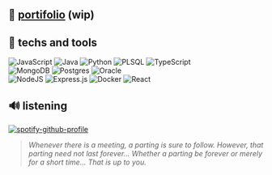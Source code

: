 ## 📂 [portifolio](https://itszover.github.io/portifolio/) (wip)

## 🎿 techs and tools
![JavaScript](https://img.shields.io/badge/Javascript-black.svg?style=flat&logo=javascript&logoColor=white) ![Java](https://img.shields.io/badge/Java-black.svg?style=flat&logo=openjdk&logoColor=white) ![Python](https://img.shields.io/badge/Python-black?style=flat&logo=python&logoColor=white) ![PLSQL](https://img.shields.io/badge/PLSQL-black?style=flat&logo=oracle&logoColor=white) ![TypeScript](https://img.shields.io/badge/Typescript-black.svg?style=flat&logo=typescript&logoColor=white)<br>
![MongoDB](https://img.shields.io/badge/MongoDB-black.svg?style=flat&logo=mongodb&logoColor=white) ![Postgres](https://img.shields.io/badge/Postgres-black.svg?style=flat&logo=postgresql&logoColor=white) ![Oracle](https://img.shields.io/badge/Oracle-black?style=flat&logo=oracle&logoColor=white)<br>
![NodeJS](https://img.shields.io/badge/Node.js-black?style=flat&logo=node.js&logoColor=white) ![Express.js](https://img.shields.io/badge/Express.js-black.svg?style=flat&logo=express&logoColor=white) ![Docker](https://img.shields.io/badge/Docker-black?style=flat&logo=docker&logoColor=white) ![React](https://img.shields.io/badge/React-black.svg?style=flat&logo=react&logoColor=white)

## 🔊 listening
[![spotify-github-profile](https://spotify-github-profile.vercel.app/api/view?uid=3125ftbt3fx2sjzhvqdmrsyissfm&cover_image=true&theme=natemoo-re&show_offline=false&background_color=121212&interchange=false&over=true)](https://github.com/kittinan/spotify-github-profile)
> *Whenever there is a meeting, a parting is sure to follow. However, that parting need not last forever... Whether a parting be forever or merely for a short time... That is up to you.*
